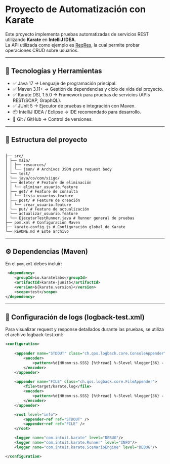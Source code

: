 # Proyecto de Automatización con Karate

Este proyecto implementa pruebas automatizadas de servicios REST utilizando **Karate** en **IntelliJ IDEA**.  
La API utilizada como ejemplo es [ReqRes](https://reqres.in), la cual permite probar operaciones CRUD sobre usuarios.

---
## 🧰 Tecnologías y Herramientas

- ✅ Java 17 → Lenguaje de programación principal.
- ✅ Maven 3.11+ → Gestión de dependencias y ciclo de vida del proyecto.
- ✅ Karate DSL 1.5.0 → Framework para pruebas de servicios (APIs REST/SOAP, GraphQL).
- ✅ JUnit 5 → Ejecutor de pruebas e integración con Maven.
- 📦 IntelliJ IDEA / Eclipse → IDE recomendado para desarrollo.
- 🔄 Git / GitHub → Control de versiones.



---

## 📂 Estructura del proyecto
```

├── src/
│ ├── main/
│ │ ├── resources/
│ │ └── json/ # Archivos JSON para request body
│ └── test/
│ └── java/co/com/siigo/
│ ├── delete/ # Feature de eliminación
│ │ └── eliminar_usuario.feature
│ ├── get/ # Feature de consulta
│ │ └── lista_usuarios.feature
│ ├── post/ # Feature de creación
│ │ └── crear_usuario.feature
│ └── put/ # Feature de actualización
│ └── actualizar_usuario.feature
│ └── EjecutarTestRunner.java # Runner general de pruebas
├── pom.xml # Configuración Maven
├── karate-config.js # Configuración global de Karate
└── README.md # Este archivo
```

---

## ⚙️ Dependencias (Maven)

En el `pom.xml` debes incluir:

```xml
 <dependency>
    <groupId>io.karatelabs</groupId>
    <artifactId>karate-junit5</artifactId>
    <version>${karate.version}</version>
    <scope>test</scope>
</dependency>

```

---
## 📝 Configuración de logs (logback-test.xml)
Para visualizar request y response detallados durante las pruebas, se utiliza el archivo
logback-test.xml:
```xml
<configuration>
 
    <appender name="STDOUT" class="ch.qos.logback.core.ConsoleAppender">
        <encoder>
            <pattern>%d{HH:mm:ss.SSS} [%thread] %-5level %logger{36} - %msg%n</pattern>
        </encoder>
    </appender>
  
    <appender name="FILE" class="ch.qos.logback.core.FileAppender">
        <file>target/karate.log</file>
        <encoder>
            <pattern>%d{HH:mm:ss.SSS} [%thread] %-5level %logger{36} - %msg%n</pattern>
        </encoder>
    </appender>

    <root level="info">
        <appender-ref ref="STDOUT" />
        <appender-ref ref="FILE" />
    </root>

    <logger name="com.intuit.karate" level="DEBUG"/>
    <logger name="com.intuit.karate.Runner" level="INFO"/>
    <logger name="com.intuit.karate.ScenarioEngine" level="DEBUG"/>

</configuration>